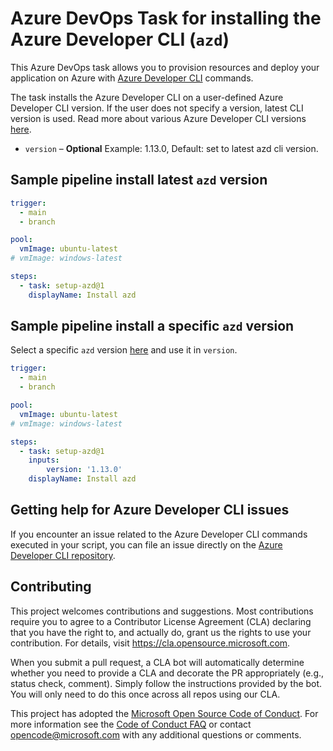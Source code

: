 # Azure DevOps Task for installing the Azure Developer CLI (`azd`)

This Azure DevOps task allows you to provision resources and deploy your application on Azure with [Azure Developer CLI](https://github.com/azure/setup-azd) commands.

The task installs the Azure Developer CLI on a user-defined Azure Developer CLI version. If the user does not specify a version, latest CLI version is used. Read more about various Azure Developer CLI versions [here](https://github.com/Azure/azure-dev/releases).

- `version` – **Optional** Example: 1.13.0, Default: set to latest azd cli version.

## Sample pipeline install latest `azd` version

```yaml
trigger:
  - main
  - branch

pool:
  vmImage: ubuntu-latest
# vmImage: windows-latest

steps:
  - task: setup-azd@1
    displayName: Install azd
```

## Sample pipeline install a specific `azd` version

Select a specific `azd` version [here](https://github.com/Azure/azure-dev/releases) and use it in `version`.

```yaml
trigger:
  - main
  - branch

pool:
  vmImage: ubuntu-latest
# vmImage: windows-latest

steps:
  - task: setup-azd@1
    inputs:
        version: '1.13.0'
    displayName: Install azd
```

## Getting help for Azure Developer CLI issues

If you encounter an issue related to the Azure Developer CLI commands executed in your script, you can file an issue directly on the [Azure Developer CLI repository](https://github.com/Azure/azure-dev/issues/new/choose).

## Contributing

This project welcomes contributions and suggestions.  Most contributions require you to agree to a Contributor License Agreement (CLA) declaring that you have the right to, and actually do, grant us the rights to use your contribution. For details, visit https://cla.opensource.microsoft.com.

When you submit a pull request, a CLA bot will automatically determine whether you need to provide a CLA and decorate the PR appropriately (e.g., status check, comment). Simply follow the instructions provided by the bot. You will only need to do this once across all repos using our CLA.

This project has adopted the [Microsoft Open Source Code of Conduct](https://opensource.microsoft.com/codeofconduct/). For more information see the [Code of Conduct FAQ](https://opensource.microsoft.com/codeofconduct/faq/) or contact [opencode@microsoft.com](mailto:opencode@microsoft.com) with any additional questions or comments.
